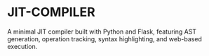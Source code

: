 # JIT-COMPILER
A minimal JIT compiler built with Python and Flask, featuring AST generation, operation tracking, syntax highlighting, and web-based execution.
